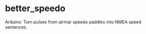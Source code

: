 better_speedo
=============

Arduino: Turn pulses from airmar speedo paddles into NMEA speed sentences.
